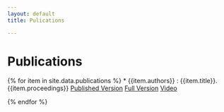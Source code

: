 ```yaml
---
layout: default
title: Pulications

---
```

# Publications

  {% for item in site.data.publications %}
     * {{item.authors}} : 
       {{item.title}}. {{item.proceedings}}
       [Published Version]({{item.conference_link}}) [Full Version]({{item.fullversion_link}}) [Video]({{item.video_link}}) 

  {% endfor %}
